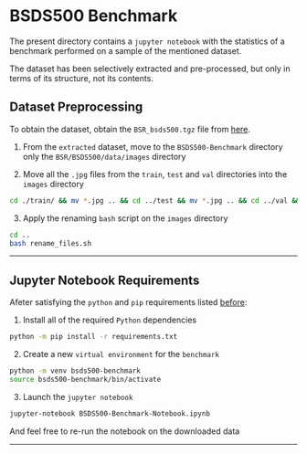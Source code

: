 # BSDS500 Benchmark

The present directory contains a `jupyter notebook` with the statistics of a benchmark performed on a sample of the mentioned dataset.

The dataset has been selectively extracted and pre-processed, but only in terms of its structure, not its contents.

## Dataset Preprocessing

To obtain the dataset, obtain the `BSR_bsds500.tgz` file from [here](https://www2.eecs.berkeley.edu/Research/Projects/CS/vision/grouping/BSR/).

1) From the `extracted` dataset, move to the `BSDS500-Benchmark` directory only the `BSR/BSDS500/data/images` directory

2) Move all the `.jpg` files from the `train`, `test` and `val` directories into the `images` directory

```bash
cd ./train/ && mv *.jpg .. && cd ../test && mv *.jpg .. && cd ../val && mv *.jpg .. && cd .. && rm -r train && rm -r test && rm -r val
```

3) Apply the renaming `bash` script on the `images` directory

```bash
cd ..
bash rename_files.sh
```

---

## Jupyter Notebook Requirements

Afeter satisfying the `python` and `pip` requirements listed [before](../README.md#requirements):

1) Install all of the required `Python` dependencies

```bash
python -m pip install -r requirements.txt
```

2) Create a new `virtual environment` for the `benchmark`

```bash
python -m venv bsds500-benchmark
source bsds500-benchmark/bin/activate
```

3) Launch the `jupyter notebook`

```bash
jupyter-notebook BSDS500-Benchmark-Notebook.ipynb
```

And feel free to re-run the notebook on the downloaded data

---